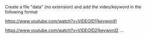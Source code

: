 Create a file "data" (no extension) and add the video/keyword in the following format

https://www.youtube.com/watch?v=VIDEOID1|keyword1

https://www.youtube.com/watch?v=VIDEOID2|keyword2
...